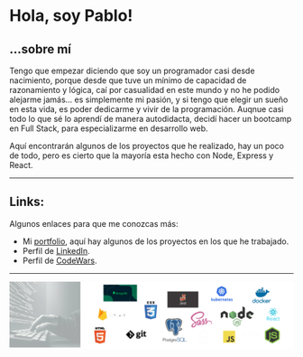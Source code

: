 # Hola, soy Pablo!

## ...sobre mí
Tengo que empezar diciendo que soy un programador casi desde nacimiento, porque desde que tuve un mínimo de capacidad de razonamiento y lógica, caí por casualidad en este mundo y no he podido alejarme jamás... 
es simplemente mi pasión, y si tengo que elegir un sueño en esta vida, es poder dedicarme y vivir de la programación. Auqnue casi todo lo que sé lo aprendí de manera autodidacta, decidí hacer un bootcamp en Full Stack, para especializarme en desarrollo web.

Aquí encontrarán algunos de los proyectos que he realizado, hay un poco de todo, pero es cierto que la mayoría esta hecho con Node, Express y React. 

---
## Links:

Algunos enlaces para que me conozcas más:
* Mi [portfolio](https://pablopace-portfolio.netlify.app/), aquí hay algunos de los proyectos en los que he trabajado.
* Perfil de [LinkedIn](https://www.linkedin.com/in/pablopace-dev/).
* Perfil de [CodeWars](https://www.codewars.com/users/pablo2637/).

---
![Tecnologías](Tecnologias.png)
